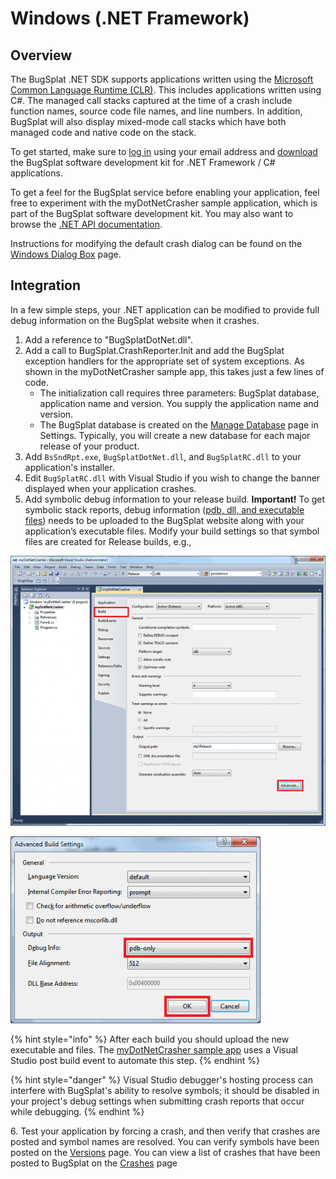# Windows (.NET Framework)

## Overview

The BugSplat .NET SDK supports applications written using the [Microsoft Common Language Runtime (CLR)](https://docs.microsoft.com/en-us/dotnet/standard/clr). This includes applications written using C#. The managed call stacks captured at the time of a crash include function names, source code file names, and line numbers. In addition, BugSplat will also display mixed-mode call stacks which have both managed code and native code on the stack.

To get started, make sure to [log in](https://app.bugsplat.com/cognito/login) using your email address and [download](https://app.bugsplat.com/browse/download\_item.php?item=dotnet) the BugSplat software development kit for .NET Framework / C# applications.

To get a feel for the BugSplat service before enabling your application, feel free to experiment with the myDotNetCrasher sample application, which is part of the BugSplat software development kit. You may also want to browse the [.NET API documentation](https://www.bugsplat.com/platforms/net/api/).

Instructions for modifying the default crash dialog can be found on the [Windows Dialog Box](../../../../education/how-tos/customize-the-crash-dialog.md) page.

## Integration

In a few simple steps, your .NET application can be modified to provide full debug information on the BugSplat website when it crashes.

1. Add a reference to "BugSplatDotNet.dll".
2. Add a call to BugSplat.CrashReporter.Init and add the BugSplat exception handlers for the appropriate set of system exceptions. As shown in the myDotNetCrasher sample app, this takes just a few lines of code.
   * The initialization call requires three parameters: BugSplat database, application name and version. You supply the application name and version.
   * The BugSplat database is created on the [Manage Database](https://app.bugsplat.com/v2/settings/company/databases) page in Settings. Typically, you will create a new database for each major release of your product.
3. Add `BsSndRpt.exe`, `BugSplatDotNet.dll`, and `BugSplatRC.dll` to your application's installer.
4. Edit `BugSplatRC.dll` with Visual Studio if you wish to change the banner displayed when your application crashes.
5. Add symbolic debug information to your release build. **Important!** To get symbolic stack reports, debug information ([pdb, dll, and executable files](../../../../education/faq/using-sendpdbs-to-automatically-upload-symbol-files.md)) needs to be uploaded to the BugSplat website along with your application’s executable files. Modify your build settings so that symbol files are created for Release builds, e.g.,

![Build Settings for .NET Applications](../../../../.gitbook/assets/buildNet2-e14105434665201.png)

![Advanced Build Settings for .NET Applications](../../../../.gitbook/assets/buildNet3-11-e1410469012133.png)

{% hint style="info" %}
After each build you should upload the new executable and files. The [myDotNetCrasher sample app](windows-dot-net-framework.md) uses a Visual Studio post build event to automate this step.
{% endhint %}

{% hint style="danger" %}
Visual Studio debugger's hosting process can interfere with BugSplat's ability to resolve symbols; it should be disabled in your project's debug settings when submitting crash reports that occur while debugging.
{% endhint %}

6\. Test your application by forcing a crash, and then verify that crashes are posted and symbol names are resolved. You can verify symbols have been posted on the [Versions](https://app.bugsplat.com/v2/versions) page. You can view a list of crashes that have been posted to BugSplat on the [Crashes](https://app.bugsplat.com/v2/crashes) page
